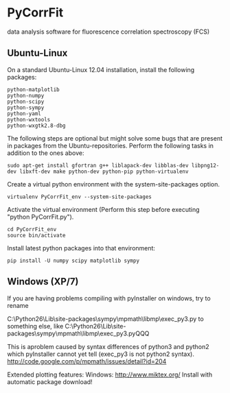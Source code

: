 PyCorrFit
=========

data analysis software for fluorescence correlation spectroscopy (FCS)


Ubuntu-Linux
-------------------

On a standard Ubuntu-Linux 12.04 installation, install the following packages:

	python-matplotlib
	python-numpy
	python-scipy
	python-sympy
	python-yaml
	python-wxtools
	python-wxgtk2.8-dbg

The following steps are optional but might solve some bugs that are present in packages from the Ubuntu-repositories.
Perform the following tasks in addition to the ones above:

	sudo apt-get install gfortran g++ liblapack-dev libblas-dev libpng12-dev libxft-dev make python-dev python-pip python-virtualenv

Create a virtual python environment with the system-site-packages option.

	virtualenv PyCorrFit_env --system-site-packages

Activate the virtual environment (Perform this step before executing "python PyCorrFit.py").

	cd PyCorrFit_env 
	source bin/activate

Install latest python packages into that environment:

	pip install -U numpy scipy matplotlib sympy




Windows (XP/7)
-------------------

If you are having problems compiling with pyInstaller on windows, try to rename

C:\Python26\Lib\site-packages\sympy\mpmath\libmp\exec_py3.py to something else, like
C:\Python26\Lib\site-packages\sympy\mpmath\libmp\exec_py3.pyQQQ

This is aproblem caused by syntax differences of python3 and python2 which pyInstaller cannot yet tell
(exec_py3 is not python2 syntax).
http://code.google.com/p/mpmath/issues/detail?id=204 

Extended plotting features:
Windows:
http://www.miktex.org/
  Install with automatic package download!
